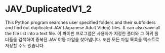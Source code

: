 # JAV_DuplicatedV1_2
This Python program searches user specified folders and their subfolders and find out duplicated JAV (Japanese Adult Video) files. It can also save all the file list into a text file. 이 파이썬 프로그램은 사용자가 지정한 폴더와 그 하위 폴더들을 검색하여 중복된 JAV 야동 파일을 찾아냅니다. 또한 모든 파일 목록을 텍스트로 저장할 수도 있습니다.
